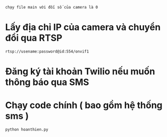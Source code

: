 
```chạy file main với đối số của camera là 0```
# Lấy địa chỉ IP của camera và chuyển đổi qua RTSP
```rtsp://usename:password@id:554/onvif1```
# Đăng ký tài khoản Twilio nếu muốn thông báo qua SMS
# Chạy code chính ( bao gồm hệ thống sms )
```python hoanthien.py```
